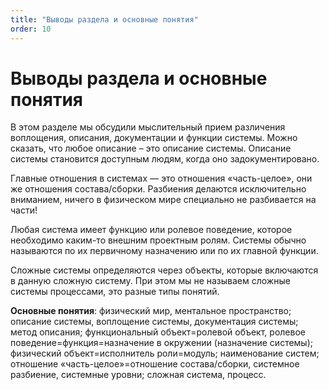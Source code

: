 ```yaml
---
title: "Выводы раздела и основные понятия"
order: 10
---
```


# Выводы раздела и основные понятия

В этом разделе мы обсудили мыслительный прием различения воплощения, описания, документации и функции системы. Можно сказать, что любое описание – это описание системы. Описание системы становится доступным людям, когда оно задокументировано.

Главные отношения в системах — это отношения «часть-целое», они же отношения состава/сборки. Разбиения делаются исключительно вниманием, ничего в физическом мире специально не разбивается на части!

Любая система имеет функцию или ролевое поведение, которое необходимо каким-то внешним проектным ролям. Системы обычно называются по их первичному назначению или по их главной функции.

Сложные системы определяются через объекты, которые включаются в данную сложную систему. При этом мы не называем сложные системы процессами, это разные типы понятий.

**Основные понятия**: физический мир, ментальное пространство; описание системы, воплощение системы, документация системы; метод описания; функциональный объект=ролевой объект, ролевое поведение=функция=назначение в окружении (назначение системы); физический объект=исполнитель роли=модуль; наименование систем; отношение «часть-целое»=отношение состава/сборки, системное разбиение, системные уровни; сложная система, процесс.